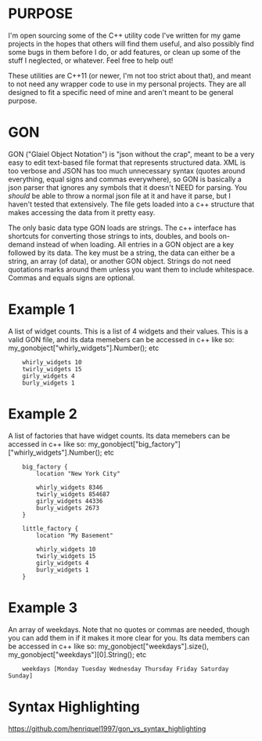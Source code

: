 # PURPOSE

I'm open sourcing some of the C++ utility code I've written for my game projects in the hopes that others will find them useful, and also possibly find some bugs in them before I do, or add features, or clean up some of the stuff I neglected, or whatever. Feel free to help out!

These utilities are C++11 (or newer, I'm not too strict about that), and meant to not need any wrapper code to use in my personal projects. They are all designed to fit a specific need of mine and aren't meant to be general purpose. 

# GON

GON ("Glaiel Object Notation") is "json without the crap", meant to be a very easy to edit text-based file format that represents structured data. XML is too verbose and JSON has too much unnecessary syntax (quotes around everything, equal signs and commas everywhere), so GON is basically a json parser that ignores any symbols that it doesn't NEED for parsing. You *should* be able to throw a normal json file at it and have it parse, but I haven't tested that extensively. The file gets loaded into a c++ structure that makes accessing the data from it pretty easy.

The only basic data type GON loads are strings. The c++ interface has shortcuts for converting those strings to ints, doubles, and bools on-demand instead of when loading. All entries in a GON object are a key followed by its data. The key must be a string, the data can either be a string, an array (of data), or another GON object. Strings do not need quotations marks around them unless you want them to include whitespace. Commas and equals signs are optional.

# Example 1
A list of widget counts. This is a list of 4 widgets and their values. This is a valid GON file, and its data memebers can be accessed in c++ like so: my_gonobject["whirly_widgets"].Number();  etc
```
    whirly_widgets 10
    twirly_widgets 15
    girly_widgets 4
    burly_widgets 1
```
    
# Example 2 
A list of factories that have widget counts. Its data memebers can be accessed in c++ like so: my_gonobject["big_factory"]["whirly_widgets"].Number();  etc
```
    big_factory {
        location "New York City"
    
        whirly_widgets 8346
        twirly_widgets 854687
        girly_widgets 44336
        burly_widgets 2673
    }
    
    little_factory {
        location "My Basement"
    
        whirly_widgets 10
        twirly_widgets 15
        girly_widgets 4
        burly_widgets 1
    }
 ```   
    
# Example 3
An array of weekdays. Note that no quotes or commas are needed, though you can add them in if it makes it more clear for you. Its data members can be accessed in c++ like so: my_gonobject["weekdays"].size(), my_gonobject["weekdays"][0].String();  etc
```
    weekdays [Monday Tuesday Wednesday Thursday Friday Saturday Sunday]
```    


# Syntax Highlighting
https://github.com/henriquel1997/gon_vs_syntax_highlighting
